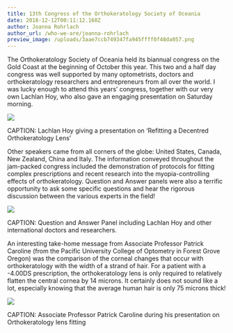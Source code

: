 ```yaml
---
title: 13th Congress of the Orthokeratology Society of Oceania
date: 2018-12-12T00:11:12.168Z
author: Joanna Rohrlach
author_url: /who-we-are/joanna-rohrlach
preview_image: /uploads/3aae7ccb749347fa945ffff0f48da057.png
---
```

The Orthokeratology Society of Oceania held its biannual congress on the Gold Coast at the beginning of October this year. This two and a half day congress was well supported by many optometrists, doctors and orthokeratology researchers and entrepreneurs from all over the world. I was lucky enough to attend this years’ congress, together with our very own Lachlan Hoy, who also gave an engaging presentation on Saturday morning. 

![](/uploads/20181005_143709.jpg)

CAPTION: Lachlan Hoy giving a presentation on ‘Refitting a Decentred Orthokeratology Lens’

Other speakers came from all corners of the globe: United States, Canada, New Zealand, China and Italy. The information conveyed throughout the jam-packed congress included the demonstration of protocols for fitting complex prescriptions and recent research into the myopia-controlling effects of orthokeratology. Question and Answer panels were also a terrific opportunity to ask some specific questions and hear the rigorous discussion between the various experts in the field!

![](/uploads/20181005_154340.jpg)

CAPTION: Question and Answer Panel including Lachlan Hoy and other international doctors and researchers.

An interesting take-home message from Associate Professor Patrick Caroline (from the Pacific University College of Optometry in Forest Grove Oregon) was the comparison of the corneal changes that occur with orthokeratology with the width of a strand of hair. For a patient with a -4.00DS prescription, the orthokeratology lens is only required to relatively flatten the central cornea by 14 microns. It certainly does not sound like a lot, especially knowing that the average human hair is only 75 microns thick!

![](/uploads/20181005_172709.jpg)

CAPTION: Associate Professor Patrick Caroline during his presentation on Orthokeratology lens fitting
